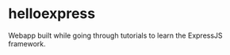 helloexpress
============

Webapp built while going through tutorials to learn the ExpressJS framework.
